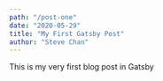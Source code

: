 ```yaml
---
path: "/post-one"
date: "2020-05-29"
title: "My First Gatsby Post"
author: "Steve Chan"
---
```


This is my very first blog post in Gatsby

